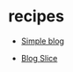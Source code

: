 # recipes

 <ul class='toc'><li><a href='/es/recipes/blog'>Simple blog</a></li></ul>

<ul class='toc'><li><a href='/es/recipes/slice'>Blog Slice</a></li></ul> 